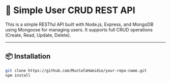 # 🧩 Simple User CRUD REST API

This is a simple RESTful API built with Node.js, Express, and MongoDB using Mongoose for managing users. It supports full CRUD operations (Create, Read, Update, Delete).

---

## 📦 Installation

```bash
git clone https://github.com/MustafaHamidie/your-repo-name.git
npm install


